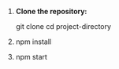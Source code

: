 1. **Clone the repository:**

   git clone <repository-url>
   cd project-directory

2. npm install
3. npm start

